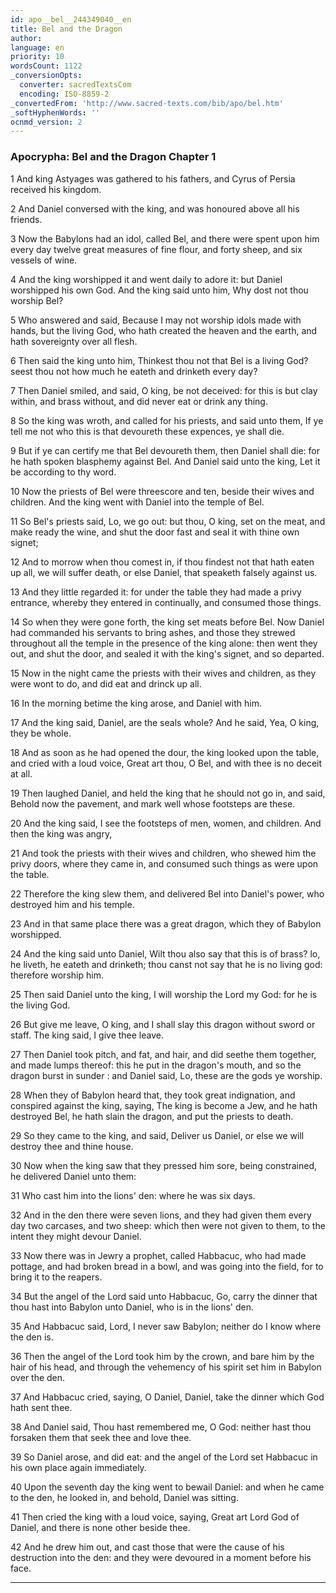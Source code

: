 ```yaml
---
id: apo__bel__244349040__en
title: Bel and the Dragon
author: 
language: en
priority: 10
wordsCount: 1122
_conversionOpts:
  converter: sacredTextsCom
  encoding: ISO-8859-2
_convertedFrom: 'http://www.sacred-texts.com/bib/apo/bel.htm'
_softHyphenWords: ''
ocnmd_version: 2
---
```

### Apocrypha: Bel and the Dragon Chapter 1

1 And king Astyages was gathered to his fathers, and Cyrus of Persia received his kingdom.

2 And Daniel conversed with the king, and was honoured above all his friends.

3 Now the Babylons had an idol, called Bel, and there were spent upon him every day twelve great measures of fine flour, and forty sheep, and six vessels of wine.

4 And the king worshipped it and went daily to adore it: but Daniel worshipped his own God. And the king said unto him, Why dost not thou worship Bel?

5 Who answered and said, Because I may not worship idols made with hands, but the living God, who hath created the heaven and the earth, and hath sovereignty over all flesh.

6 Then said the king unto him, Thinkest thou not that Bel is a living God? seest thou not how much he eateth and drinketh every day?

7 Then Daniel smiled, and said, O king, be not deceived: for this is but clay within, and brass without, and did never eat or drink any thing.

8 So the king was wroth, and called for his priests, and said unto them, If ye tell me not who this is that devoureth these expences, ye shall die.

9 But if ye can certify me that Bel devoureth them, then Daniel shall die: for he hath spoken blasphemy against Bel. And Daniel said unto the king, Let it be according to thy word.

10 Now the priests of Bel were threescore and ten, beside their wives and children. And the king went with Daniel into the temple of Bel.

11 So Bel's priests said, Lo, we go out: but thou, O king, set on the meat, and make ready the wine, and shut the door fast and seal it with thine own signet;

12 And to morrow when thou comest in, if thou findest not that hath eaten up all, we will suffer death, or else Daniel, that speaketh falsely against us.

13 And they little regarded it: for under the table they had made a privy entrance, whereby they entered in continually, and consumed those things.

14 So when they were gone forth, the king set meats before Bel. Now Daniel had commanded his servants to bring ashes, and those they strewed throughout all the temple in the presence of the king alone: then went they out, and shut the door, and sealed it with the king's signet, and so departed.

15 Now in the night came the priests with their wives and children, as they were wont to do, and did eat and drinck up all.

16 In the morning betime the king arose, and Daniel with him.

17 And the king said, Daniel, are the seals whole? And he said, Yea, O king, they be whole.

18 And as soon as he had opened the dour, the king looked upon the table, and cried with a loud voice, Great art thou, O Bel, and with thee is no deceit at all.

19 Then laughed Daniel, and held the king that he should not go in, and said, Behold now the pavement, and mark well whose footsteps are these.

20 And the king said, I see the footsteps of men, women, and children. And then the king was angry,

21 And took the priests with their wives and children, who shewed him the privy doors, where they came in, and consumed such things as were upon the table.

22 Therefore the king slew them, and delivered Bel into Daniel's power, who destroyed him and his temple.

23 And in that same place there was a great dragon, which they of Babylon worshipped.

24 And the king said unto Daniel, Wilt thou also say that this is of brass? lo, he liveth, he eateth and drinketh; thou canst not say that he is no living god: therefore worship him.

25 Then said Daniel unto the king, I will worship the Lord my God: for he is the living God.

26 But give me leave, O king, and I shall slay this dragon without sword or staff. The king said, I give thee leave.

27 Then Daniel took pitch, and fat, and hair, and did seethe them together, and made lumps thereof: this he put in the dragon's mouth, and so the dragon burst in sunder : and Daniel said, Lo, these are the gods ye worship.

28 When they of Babylon heard that, they took great indignation, and conspired against the king, saying, The king is become a Jew, and he hath destroyed Bel, he hath slain the dragon, and put the priests to death.

29 So they came to the king, and said, Deliver us Daniel, or else we will destroy thee and thine house.

30 Now when the king saw that they pressed him sore, being constrained, he delivered Daniel unto them:

31 Who cast him into the lions' den: where he was six days.

32 And in the den there were seven lions, and they had given them every day two carcases, and two sheep: which then were not given to them, to the intent they might devour Daniel.

33 Now there was in Jewry a prophet, called Habbacuc, who had made pottage, and had broken bread in a bowl, and was going into the field, for to bring it to the reapers.

34 But the angel of the Lord said unto Habbacuc, Go, carry the dinner that thou hast into Babylon unto Daniel, who is in the lions' den.

35 And Habbacuc said, Lord, I never saw Babylon; neither do I know where the den is.

36 Then the angel of the Lord took him by the crown, and bare him by the hair of his head, and through the vehemency of his spirit set him in Babylon over the den.

37 And Habbacuc cried, saying, O Daniel, Daniel, take the dinner which God hath sent thee.

38 And Daniel said, Thou hast remembered me, O God: neither hast thou forsaken them that seek thee and love thee.

39 So Daniel arose, and did eat: and the angel of the Lord set Habbacuc in his own place again immediately.

40 Upon the seventh day the king went to bewail Daniel: and when he came to the den, he looked in, and behold, Daniel was sitting.

41 Then cried the king with a loud voice, saying, Great art Lord God of Daniel, and there is none other beside thee.

42 And he drew him out, and cast those that were the cause of his destruction into the den: and they were devoured in a moment before his face.

* * *
